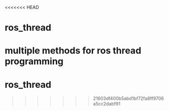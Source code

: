 <<<<<<< HEAD
# ros_thread
multiple methods for ros thread programming
=======
# ros_thread
>>>>>>> 21603df400b5abd1bf72fa8ff9706a5cc2dabf91

